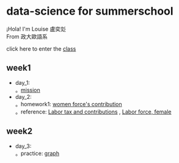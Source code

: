 # data-science for summerschool    
  
¡Hola! I'm Louise 盧奕彣  
From 政大歐語系  
  
click here to enter the [class](https://www.peculab.org/)
## week1  
* day_1:  
。[mission](https://louiselu1011.github.io/data-science-summerschool/day%201/beginning.html)  
* day_2:  
。homework1: [women force's contribution](https://louiselu1011.github.io/data-science-summerschool/day2_homework1/data_combined.html)   
。reference: [Labor tax and contributions](https://data.worldbank.org/indicator/IC.TAX.LABR.CP.ZS?view=chart)  , [Labor force, female](https://data.worldbank.org/indicator/SL.TLF.TOTL.FE.ZS?view=chart)
## week2  
* day_3:  
。practice: [graph](https://louiselu1011.github.io/data-science-summerschool/day3_visualization/graph-practice.html)
